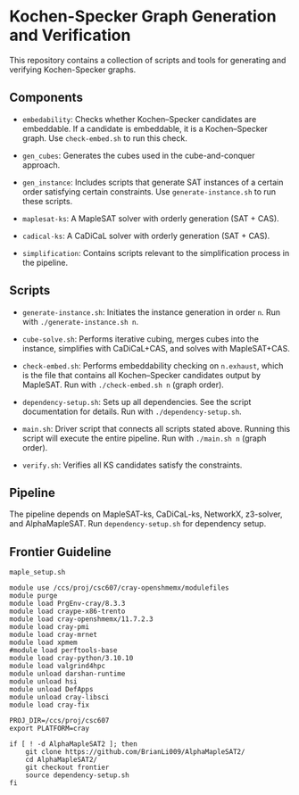 # Kochen-Specker Graph Generation and Verification

This repository contains a collection of scripts and tools for generating and verifying Kochen-Specker graphs. 

## Components

- `embedability`: Checks whether Kochen–Specker candidates are embeddable. If a candidate is embeddable, it is a Kochen–Specker graph. Use `check-embed.sh` to run this check.

- `gen_cubes`: Generates the cubes used in the cube-and-conquer approach.

- `gen_instance`: Includes scripts that generate SAT instances of a certain order satisfying certain constraints. Use `generate-instance.sh` to run these scripts.

- `maplesat-ks`: A MapleSAT solver with orderly generation (SAT + CAS).

- `cadical-ks`: A CaDiCaL solver with orderly generation (SAT + CAS).

- `simplification`: Contains scripts relevant to the simplification process in the pipeline.

## Scripts

- `generate-instance.sh`: Initiates the instance generation in order `n`. Run with `./generate-instance.sh n`.

- `cube-solve.sh`: Performs iterative cubing, merges cubes into the instance, simplifies with CaDiCaL+CAS, and solves with MapleSAT+CAS.

- `check-embed.sh`: Performs embeddability checking on `n.exhaust`, which is the file that contains all Kochen–Specker candidates output by MapleSAT. Run with `./check-embed.sh n` (graph order).

- `dependency-setup.sh`: Sets up all dependencies. See the script documentation for details. Run with `./dependency-setup.sh`.

- `main.sh`: Driver script that connects all scripts stated above. Running this script will execute the entire pipeline. Run with `./main.sh n` (graph order).

- `verify.sh`: Verifies all KS candidates satisfy the constraints.

## Pipeline

The pipeline depends on MapleSAT-ks, CaDiCaL-ks, NetworkX, z3-solver, and AlphaMapleSAT. Run `dependency-setup.sh` for dependency setup.


## Frontier Guideline
`maple_setup.sh`

```
module use /ccs/proj/csc607/cray-openshmemx/modulefiles
module purge
module load PrgEnv-cray/8.3.3
module load craype-x86-trento
module load cray-openshmemx/11.7.2.3
module load cray-pmi
module load cray-mrnet
module load xpmem
#module load perftools-base
module load cray-python/3.10.10
module load valgrind4hpc
module unload darshan-runtime
module unload hsi
module unload DefApps
module unload cray-libsci
module load cray-fix

PROJ_DIR=/ccs/proj/csc607
export PLATFORM=cray

if [ ! -d AlphaMapleSAT2 ]; then
    git clone https://github.com/BrianLi009/AlphaMapleSAT2/
    cd AlphaMapleSAT2/
    git checkout frontier
    source dependency-setup.sh 
fi
```

